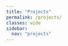 ```yaml
---
title: "Projects"
permalink: /projects/
classes: wide
sidebar:
  nav: "projects"
---
```


<!-- <style>
* {
  box-sizing: border-box;
}

.column {
  float: left;
  width: 50%;
  padding: 5px;
}

/* Clearfix (clear floats) */
.row::after {
  content: "";
  clear: both;
  display: table;
}
</style>

<div class="row">
  <div class="column">
    <a href="/featured/"><img src="../assets/images/projects_featured.png" alt="Projects" style="width:100%"></a>
  </div>
  <div class="column">
    <a href="/choose-your-own-adventure/"><img  src="../assets/images/projects_cyoa.png" alt="Projects" style="width:100%"></a>
  </div>
</div> -->